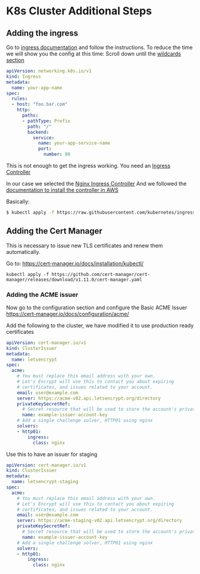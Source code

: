 # K8s Cluster Additional Steps

## Adding the ingress

Go to [ingress documentation](https://kubernetes.io/docs/concepts/services-networking/ingress/)
and follow the instructions. To reduce the time we will show you the config at this time:
Scroll down until the [wildcards section](https://kubernetes.io/docs/concepts/services-networking/ingress/#hostname-wildcards)

```yaml
apiVersion: networking.k8s.io/v1
kind: Ingress
metadata:
  name: your-app-name
spec:
  rules:
  - host: "foo.bar.com"
    http:
      paths:
      - pathType: Prefix
        path: "/"
        backend:
          service:
            name: your-app-service-name
            port:
              number: 80
```

This is not enough to get the ingress working. You need an [Ingress Controller](https://kubernetes.io/docs/concepts/services-networking/ingress-controllers/)

In our case we selected the [Nginx Ingress Controller](https://github.com/kubernetes/ingress-nginx/blob/main/README.md#readme)
And we followed the [documentation to install the controller in AWS](https://kubernetes.github.io/ingress-nginx/deploy/#aws)

Basically:
```bash
$ kubectl apply -f https://raw.githubusercontent.com/kubernetes/ingress-nginx/controller-v1.6.4/deploy/static/provider/aws/deploy.yaml
```

## Adding the Cert Manager
This is necessary to issue new TLS certificates and renew them automatically.

Go to: https://cert-manager.io/docs/installation/kubectl/

```
kubectl apply -f https://github.com/cert-manager/cert-manager/releases/download/v1.11.0/cert-manager.yaml
```

### Adding the ACME issuer

Now go to the configuration section and configure the Basic ACME Issuer
https://cert-manager.io/docs/configuration/acme/

Add the following to the cluster, we have modified it to use production ready certificates
```yaml
apiVersion: cert-manager.io/v1
kind: ClusterIssuer
metadata:
  name: letsencrypt
spec:
  acme:
    # You must replace this email address with your own.
    # Let's Encrypt will use this to contact you about expiring
    # certificates, and issues related to your account.
    email: user@example.com
    server: https://acme-v02.api.letsencrypt.org/directory
    privateKeySecretRef:
      # Secret resource that will be used to store the account's private key.
      name: example-issuer-account-key
    # Add a single challenge solver, HTTP01 using nginx
    solvers:
    - http01:
        ingress:
          class: nginx
```

Use this to have an issuer for staging
```yaml
apiVersion: cert-manager.io/v1
kind: ClusterIssuer
metadata:
  name: letsencrypt-staging 
spec:
  acme:
    # You must replace this email address with your own.
    # Let's Encrypt will use this to contact you about expiring
    # certificates, and issues related to your account.
    email: user@example.com
    server: https://acme-staging-v02.api.letsencrypt.org/directory
    privateKeySecretRef:
      # Secret resource that will be used to store the account's private key.
      name: example-issuer-account-key
    # Add a single challenge solver, HTTP01 using nginx
    solvers:
    - http01:
        ingress:
          class: nginx
```